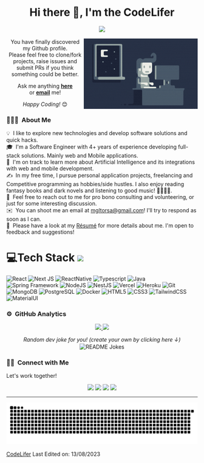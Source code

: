 <h1 align="center"> Hi there 👋, I'm the CodeLifer</h1>

<p align="center">
	<a href="https://github.com/mgltorsa">
		<img src="https://readme-typing-svg.herokuapp.com/?lines=FullStack+Developer;Tech+Coaching;Enterprise+Consulting ;AI%20Applications;Always%20developing%20my%20skills&center=true&width=380&height=45">
	</a>
</p>

<img alt="Night Coding" src="https://github.com/mgltorsa/mgltorsa/blob/main/assets/night-coder.gif?raw=true" align="right"/>

<div align="center">

You have finally discovered my Github profile. <br>
Please feel free to clone/fork projects, raise issues and submit PRs if you think something could be better. <br>

Ask me anything <a href="https://github.com/mgltorsa/mgltorsa/issues/new"><b>here</b></a><br>
or <a href="mailto:mgltorsa@gmail.com"><b>email</b></a> me!

<i>Happy Coding!</i> 😊

</div>

### 👨🏻‍💻 &nbsp;About Me

💡 &nbsp;I like to explore new technologies and develop software solutions and quick hacks.\
🎓 &nbsp;I'm a Software Engineer with 4+ years of experience developing full-stack solutions. Mainly web and Mobile applications.\
🌱 &nbsp;I'm on track to learn more about Artificial Intelligence and its integrations with web and mobile development.\
✍️ &nbsp;In my free time, I pursue personal application projects, freelancing and Competitive programming as hobbies/side hustles. I also enjoy reading fantasy books and dark novels and listening to good music! 🎼🎺🎷🎻.\
💬 &nbsp;Feel free to reach out to me for pro bono consulting and volunteering, or just for some interesting discussion.\
✉️ &nbsp;You can shoot me an email at mgltorsa@gmail.com! I'll try to respond as soon as I can.\
📄 &nbsp;Please have a look at my [Résumé](https://www.mgltorsa.com/resume.html) for more details about me. I'm open to feedback and suggestions!


# 💻Tech Stack <img src = "https://media2.giphy.com/media/QssGEmpkyEOhBCb7e1/giphy.gif?cid=ecf05e47a0n3gi1bfqntqmob8g9aid1oyj2wr3ds3mg700bl&rid=giphy.gif" width = 32px>

![React](https://img.shields.io/badge/react-%23323330.svg?style=for-the-badge&logo=react) ![Next JS](https://img.shields.io/badge/Next-black?style=for-the-badge&logo=next.js&logoColor=white) ![ReactNative](https://img.shields.io/badge/React%20Native-%23323330.svg?style=for-the-badge&logo=react) ![Typescript](https://img.shields.io/badge/typescript-%23323330.svg?style=for-the-badge&logo=typescript) ![Java](https://img.shields.io/badge/java-%23E34F26.svg?style=for-the-badge&logo=coffee&logoColor=white) ![Spring Framework](https://img.shields.io/badge/SpringBoot-6DB33F.svg?style=for-the-badge&logo=Spring&logoColor=white) ![NodeJS](https://img.shields.io/badge/node.js-6DA55F?style=for-the-badge&logo=node.js&logoColor=white) ![NestJS](https://img.shields.io/badge/nestjs-E0234E.svg?style=for-the-badge&logo=nestjs&logoColor=white) ![Vercel](https://img.shields.io/badge/vercel-%23000000.svg?style=for-the-badge&logo=vercel&logoColor=white) ![Heroku](https://img.shields.io/badge/heroku-%23430098.svg?style=for-the-badge&logo=heroku&logoColor=white) ![Git](https://img.shields.io/badge/Git-%232C8EBB.svg?style=for-the-badge&logo=git&logoColor=white) ![MongoDB](https://img.shields.io/badge/MongoDB-%234ea94b.svg?style=for-the-badge&logo=mongodb&logoColor=white) ![PostgreSQL](https://img.shields.io/badge/postgresql-4169e1.svg?style=for-the-badge&logo=postgresql&logoColor=white) ![Docker](https://img.shields.io/badge/docker-%230db7ed.svg?style=for-the-badge&logo=docker&logoColor=white) ![HTML5](https://img.shields.io/badge/html5-%23E34F26.svg?style=for-the-badge&logo=html5&logoColor=white) ![CSS3](https://img.shields.io/badge/css3-%231572B6.svg?style=for-the-badge&logo=css3&logoColor=white) ![TailwindCSS](https://img.shields.io/badge/tailwindcss-%2338B2AC.svg?style=for-the-badge&logo=tailwind-css&logoColor=white) ![MaterialUI](https://img.shields.io/badge/Material%20UI-007FFF.svg?style=for-the-badge&logo=mui&logoColor=white) 
### ⚙️ &nbsp;GitHub Analytics
<p align="center">
<a href="https://github.com/mgltorsa">
  <img height="180em" src="https://github-readme-stats-eight-theta.vercel.app/api?username=mgltorsa&show_icons=true&theme=algolia&include_all_commits=true&count_private=true"/>
  <img height="180em" src="https://github-readme-stats-eight-theta.vercel.app/api/top-langs/?username=mgltorsa&layout=compact&langs_count=8&theme=algolia"/>
</a>
</p>

<div align="center">

<i>Random dev joke for you! (create your own by clicking here ↓)</i><br>
<img align="center" src="https://readme-jokes.vercel.app/api" alt="README Jokes">

</div>

### 🤝🏻 &nbsp;Connect with Me
Let's work together!
<p align="center">
<a href="https://linkedin.com/in/mgltorsa"><img src="https://img.shields.io/badge/LinkedIn-0077B5?style=flat&logo=Linkedin&logoColor=white"/></a>
<a href="mailto:mgltorsa@gmail.com"><img src="https://img.shields.io/badge/Gmail-D14836?style=flat&logo=Gmail&logoColor=white"/></a>
<a href="https://instagram.com/mgltorsa"><img src="https://img.shields.io/badge/Instagram-E4405F?style=flat&logo=Instagram&logoColor=white"/></a>
<a href="https://instagram.com/mgltorsa"><img src="https://img.shields.io/badge/YouTube (soon)-red?style=flat&logo=youtube&logoColor=white"/></a>



---

<p align="center">
  <img src="https://raw.githubusercontent.com/mgltorsa/mgltorsa/main/assets/snake.svg" alt="snake">
</p>

[CodeLifer](https://github.com/mgltorsa)
Last Edited on: 13/08/2023